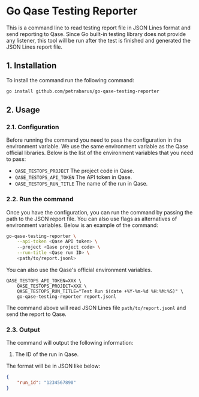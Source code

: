 # Go Qase Testing Reporter

This is a command line to read testing report file in JSON Lines format and send reporting to Qase. Since Go built-in testing library does not provide any listener, this tool will be run after the test is finished and generated the JSON Lines report file.

## 1. Installation

To install the command run the following command:

```bash
go install github.com/petrabarus/go-qase-testing-reporter
```

## 2. Usage

### 2.1. Configuration

Before running the command you need to pass the configuration in the environment variable. We use the same environment variable as the Qase official libraries. Below is the list of the environment variables that you need to pass:

- `QASE_TESTOPS_PROJECT` The project code in Qase.
- `QASE_TESTOPS_API_TOKEN` The API token in Qase.
- `QASE_TESTOPS_RUN_TITLE` The name of the run in Qase.

### 2.2. Run the command

Once you have the configuration, you can run the command by passing the path to the JSON report file. You can also use flags as alternatives of environment variables. Below is an example of the command:

```bash
go-qase-testing-reporter \
    --api-token <Qase API token> \ 
    --project <Qase project code> \
    --run-title <Qase run ID> \
    <path/to/report.jsonl>
```

You can also use the Qase's official environment variables.

```
QASE_TESTOPS_API_TOKEN=XXX \
    QASE_TESTOPS_PROJECT=XXX \
    QASE_TESTOPS_RUN_TITLE="Test Run $(date +%Y-%m-%d %H:%M:%S)" \
    go-qase-testing-reporter report.jsonl
```

The command above will read JSON Lines file `path/to/report.jsonl` and send the report to Qase.

### 2.3. Output

The command will output the following information:

1. The ID of the run in Qase.

The format will be in JSON like below:

```json
{
    "run_id": "1234567890"
}
```